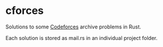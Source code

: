 # cforces
Solutions to some [Codeforces](codeforces.com) archive problems in Rust.

Each solution is stored as mail.rs in an individual project folder.
